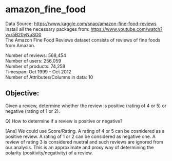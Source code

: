# amazon_fine_food
Data Source: https://www.kaggle.com/snap/amazon-fine-food-reviews<br>
Install all the necessary packages from:  		https://www.youtube.com/watch?v=r5B20yNuSO0<br>
The Amazon Fine Food Reviews dataset consists of reviews of fine foods from Amazon.

Number of reviews: 568,454<br>
Number of users: 256,059<br>
Number of products: 74,258<br>
Timespan: Oct 1999 - Oct 2012<br>
Number of Attributes/Columns in data: 10<br>

## Objective:
Given a review, determine whether the review is positive (rating of 4 or 5) or negative (rating of 1 or 2).<br>

Q] How to determine if a review is positive or negative?<br>

[Ans] We could use Score/Rating. A rating of 4 or 5 can be cosnidered as a positive review. A rating of 1 or 2 can be considered as negative one. A review of rating 3 is considered nuetral and such reviews are ignored from our analysis. This is an approximate and proxy way of determining the polarity (positivity/negativity) of a review.

